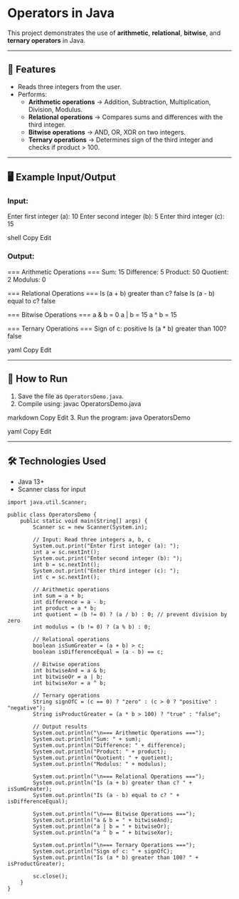 # Operators in Java

This project demonstrates the use of **arithmetic**, **relational**, **bitwise**, and **ternary operators** in Java.

---

## 🚀 Features
- Reads three integers from the user.
- Performs:
  - **Arithmetic operations** → Addition, Subtraction, Multiplication, Division, Modulus.
  - **Relational operations** → Compares sums and differences with the third integer.
  - **Bitwise operations** → AND, OR, XOR on two integers.
  - **Ternary operations** → Determines sign of the third integer and checks if product > 100.

---

## 🖥️ Example Input/Output

### Input:
Enter first integer (a): 10
Enter second integer (b): 5
Enter third integer (c): 15

shell
Copy
Edit

### Output:
=== Arithmetic Operations ===
Sum: 15
Difference: 5
Product: 50
Quotient: 2
Modulus: 0

=== Relational Operations ===
Is (a + b) greater than c? false
Is (a - b) equal to c? false

=== Bitwise Operations ===
a & b = 0
a | b = 15
a ^ b = 15

=== Ternary Operations ===
Sign of c: positive
Is (a * b) greater than 100? false

yaml
Copy
Edit

---

## 📂 How to Run
1. Save the file as `OperatorsDemo.java`.
2. Compile using:
javac OperatorsDemo.java

markdown
Copy
Edit
3. Run the program:
java OperatorsDemo

yaml
Copy
Edit

---

## 🛠️ Technologies Used
- Java 13+  
- Scanner class for input  
```
import java.util.Scanner;

public class OperatorsDemo {
    public static void main(String[] args) {
        Scanner sc = new Scanner(System.in);

        // Input: Read three integers a, b, c
        System.out.print("Enter first integer (a): ");
        int a = sc.nextInt();
        System.out.print("Enter second integer (b): ");
        int b = sc.nextInt();
        System.out.print("Enter third integer (c): ");
        int c = sc.nextInt();

        // Arithmetic operations
        int sum = a + b;
        int difference = a - b;
        int product = a * b;
        int quotient = (b != 0) ? (a / b) : 0; // prevent division by zero
        int modulus = (b != 0) ? (a % b) : 0;

        // Relational operations
        boolean isSumGreater = (a + b) > c;
        boolean isDifferenceEqual = (a - b) == c;

        // Bitwise operations
        int bitwiseAnd = a & b;
        int bitwiseOr = a | b;
        int bitwiseXor = a ^ b;

        // Ternary operations
        String signOfC = (c == 0) ? "zero" : (c > 0 ? "positive" : "negative");
        String isProductGreater = (a * b > 100) ? "true" : "false";

        // Output results
        System.out.println("\n=== Arithmetic Operations ===");
        System.out.println("Sum: " + sum);
        System.out.println("Difference: " + difference);
        System.out.println("Product: " + product);
        System.out.println("Quotient: " + quotient);
        System.out.println("Modulus: " + modulus);

        System.out.println("\n=== Relational Operations ===");
        System.out.println("Is (a + b) greater than c? " + isSumGreater);
        System.out.println("Is (a - b) equal to c? " + isDifferenceEqual);

        System.out.println("\n=== Bitwise Operations ===");
        System.out.println("a & b = " + bitwiseAnd);
        System.out.println("a | b = " + bitwiseOr);
        System.out.println("a ^ b = " + bitwiseXor);

        System.out.println("\n=== Ternary Operations ===");
        System.out.println("Sign of c: " + signOfC);
        System.out.println("Is (a * b) greater than 100? " + isProductGreater);

        sc.close();
    }
}
```

